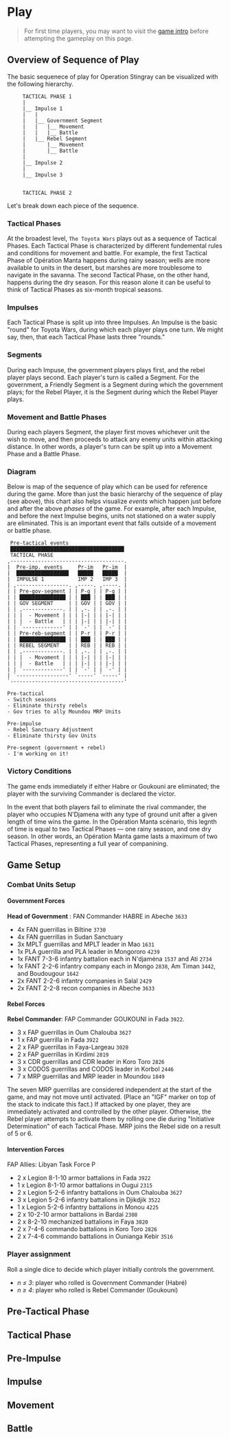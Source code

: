 
# Play

<div class="dice">
<die-roll id="die1"></die-roll>
<die-roll id="die2"></die-roll>
</div>

> For first time players, you may want to visit the [game intro](/rulebook/) before attempting the gameplay on this page.

## Overview of Sequence of Play

The basic sequenece of play for Operation Stingray can be visualized with the following hierarchy.

```
     TACTICAL PHASE 1
     |
     |__ Impulse 1
     |   |
     |   |__ Government Segment
     |   |   |__ Movement
     |   |   |__ Battle
     |   |__ Rebel Segment
     |       |__ Movement
     |       |__ Battle
     |
     |__ Impulse 2
     |
     |__ Impulse 3


     TACTICAL PHASE 2
```

Let's break down each piece of the sequence.

### Tactical Phases

At the broadest level, `The Toyota Wars` plays out as a sequence of Tactical Phases. Each Tactical Phase is characterized by different fundemental rules and conditions for movement and battle. For example, the first Tactical Phase of Opération Manta happens during rainy season; wells are more available to units in the desert, but marshes are more troublesome to navigate in the savanna. The second Tactical Phase, on the other hand, happens during the dry season. For this reason alone it can be useful to think of Tactical Phases as six-month tropical seasons.

### Impulses 

Each Tactical Phase is split up into three Impulses. An Impulse is the basic "round" for Toyota Wars, during which each player plays one turn. We might say, then, that each Tactical Phase lasts three "rounds."

### Segments

During each Impuse, the government players plays first, and the rebel player plays second. Each player's turn is called a Segment. For the government, a Friendly Segment is a Segment during which the government plays; for the Rebel Player, it is the Segment during which the Rebel Player plays.

### Movement and Battle Phases

During each players Segment, the player first moves whichever unit the wish to move, and then proceeds to attack any enemy units within attacking distance. In other words, a player's turn can be split up into a Movement Phase and a Battle Phase.

### Diagram

Below is map of the sequence of play which can be used for reference during the game. More than just the basic hierarchy of the sequence of play (see above), this chart also helps visualize _events_ which happen just before and after the above _phases_ of the game. For example, after each Impulse, and before the next Impulse begins, units not stationed on a water supply are eliminated. This is an important event that falls outside of a movement or battle phase.

<!-- Pre-tactical
 █████████████████████████████████████████
 TACTICAL PHASE
,-----------------------------------------.
|  Pre-impulse         Pre-imp   Pre-imp  |
|  █████████████████   ███████   ███████  |
|  IMPULSE 1           IMP 2     IMP 3    |
| ,-----------------. ,-------. ,-------. |
| | Pre-gov-segment | | P-gov | | P-gov | |
| | ███████████████ | | █████ | | █████ | |
| | GOV SEGMENT     | | GOV   | | GOV   | |
| | ,-------------. | | ,---. | | ,---. | |
| | |  - Movement | | | | M | | | | M | | |
| | |  - Battle   | | | | B | | | | B | | |
| | `-------------' | | `---' | | `---' | |
| | Pre-reb-segment | | P-reb | | P-reb | |
| | ███████████████ | | █████ | | █████ | |
| | REBEL SEGMENT   | | REB   | | REB   | |
| | ,-------------. | | ,---. | | ,---. | |
| | |  - Movoment | | | | M | | | | M | | |
| | |  - Battle   | | | | B | | | | B | | |
| | `-------------' | | `---' | | `---' | |
| `-----------------' `-------' `-------' |
`-----------------------------------------'-->
```
 Pre-tactical events
 █████████████████████████████████████
 TACTICAL PHASE
,-------------------------------------.
|  Pre-imp. events     Pr-im   Pr-im  |
|  █████████████████   █████   █████  |
|  IMPULSE 1           IMP 2   IMP 3  |
| ,-----------------. ,-----. ,-----. |
| | Pre-gov-segment | | P-g | | P-g | |
| | ███████████████ | | ███ | | ███ | |
| | GOV SEGMENT     | | GOV | | GOV | |
| | ,-------------. | | ,-. | | ,-. | |
| | |  - Movement | | | |-| | | |-| | |
| | |  - Battle   | | | |-| | | |-| | |
| | `-------------' | | `-' | | `-' | |
| | Pre-reb-segment | | P-r | | P-r | |
| | ███████████████ | | ███ | | ███ | |
| | REBEL SEGMENT   | | REB | | REB | |
| | ,-------------. | | ,-. | | ,-. | |
| | |  - Movoment | | | |-| | | |-| | |
| | |  - Battle   | | | |-| | | |-| | |
| | `-------------' | | `-' | | `-' | |
| `-----------------' `-----' `-----' |
`-------------------------------------'

Pre-tactical 
- Switch seasons
- Eliminate thirsty rebels 
- Gov tries to ally Moundou MRP Units

Pre-impulse
- Rebel Sanctuary Adjustment
- Eliminate thirsty Gov Units

Pre-segment (government + rebel)
- I'm working on it!
```

### Victory Conditions

The game ends immediately if either Habre or Goukouni are eliminated; the player with the surviving Commander is declared the victor. 

In the event that both players fail to eliminate the rival commander, the player who occupies N'Djamena with any type of ground unit after a given length of time wins the game. In the Opération Manta scénario, this legnth of time is equal to two Tactical Phases — one rainy season, and one dry season. In other words, an Opération Manta game lasts a maximum of two Tactical Phases, representing a full year of companining.

## Game Setup

###  Combat Units Setup

#### <span class="blue">Government Forces</span>
   
   **Head of Government** : FAN Commander HABRE in Abeche `3633`

*   4x FAN guerrillas in Biltine `3730`
*   4x FAN guerrillas in Sudan Sanctuary
*   3x MPLT guerrillas and MPLT leader in Mao `1631`
*   1x PLA guerrilla and PLA leader in Mongororo `4239`
*   1x FANT 7-3-6 infantry battalion each in N'djaména `1537` and Ati `2734`
*   1x FANT 2-2-6 infantry company each in Mongo `2838`, Am Timan `3442`, and Boudougour `1642`
*   2x FANT 2-2-6 infantry companies in Salal `2429`
*   2x FANT 2-2-8 recon companies in Abeche `3633`

#### <span class="red">Rebel Forces</span>
   
   **Rebel Commander**: FAP Commander GOUKOUNI in Fada `3922`.

*   3 x FAP guerrillas in Oum Chalouba `3627`
*   1 x FAP guerrilla in Fada `3922`
*   2 x FAP guerrillas in Faya-Largeau `3020`
*   2 x FAP guerrillas in Kirdimi `2819`
*   3 x CDR guerrillas and CDR leader in Koro Toro `2826`
*   3 x CODOS guerrillas and CODOS leader in Korbol `2446`
*   7 x MRP guerrillas and MRP leader in Moundou `1849`

The seven MRP guerrillas are considered independent at the start of the game, and may not move until activated. (Place an "IGF" marker on top of the stack to indicate this fact.) If attacked by one player, they are immediately activated and controlled by the other player. Otherwise, the Rebel player attempts to activate them by rolling one die during "Initiative Determination" of each Tactical Phase. MRP joins the Rebel side on a result of 5 or 6.


#### <span class="green">Intervention Forces</span>

FAP Allies: Libyan Task Force P
- 2 x Legion 8-1-10 armor battalions in Fada `3922`
- 1 x Legion 8-1-10 armor battalions in Ougui `2315`
- 2 x Legion 5-2-6 infantry battalions in Oum Chalouba `3627`
- 3 x Legion 5-2-6 infantry battalions in Djikdjik `3522`
- 1 x Legion 5-2-6 infantry battalions in Monou `4225`
- 2 x 10-2-10 armor battalions in Bardai `2308`
- 2 x 8-2-10 mechanized battalions in Faya `3020`
- 2 x 7-4-6 commando battalions in Koro Toro `2826`
- 2 x 7-4-6 commando battalions in Ounianga Kebir `3516`

### Player assignment

Roll a single dice to decide which player initially controls the government. 
- _n ≤ 3_: player who rolled is Government Commander (Habré)
- _n ≥ 4_: player who rolled is Rebel Commander (Goukouni)

## Pre-Tactical Phase
<map-large></map-large>

## Tactical Phase

## Pre-Impulse
<map-large></map-large>

## Impulse

## Movement
<map-large></map-large>

## Battle